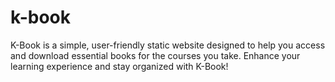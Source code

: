 # k-book
K-Book is a simple, user-friendly static website designed to help you access and download essential books for the courses you take. Enhance your learning experience and stay organized with K-Book!
